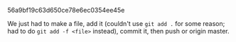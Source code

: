 56a9bf19c63d650ce78e6ec0354ee45e

We just had to make a file, add it (couldn't use `git add .` for some reason; had to do `git add -f <file>` instead), commit it, then push or origin master.
